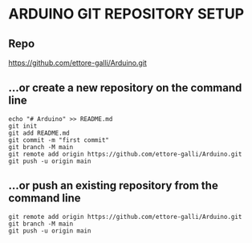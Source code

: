 # ARDUINO GIT REPOSITORY SETUP

## Repo
https://github.com/ettore-galli/Arduino.git

## …or create a new repository on the command line

```shell
echo "# Arduino" >> README.md
git init
git add README.md
git commit -m "first commit"
git branch -M main
git remote add origin https://github.com/ettore-galli/Arduino.git
git push -u origin main
```

## …or push an existing repository from the command line

```shell
git remote add origin https://github.com/ettore-galli/Arduino.git
git branch -M main
git push -u origin main
```